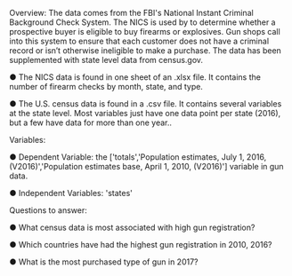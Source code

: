 Overview: The data comes from the FBI's National Instant Criminal Background Check System. The NICS is used by to determine whether a prospective buyer is eligible to buy firearms or explosives. Gun shops call into this system to ensure that each customer does not have a criminal record or isn’t otherwise ineligible to make a purchase. The data has been supplemented with state level data from census.gov.

● The NICS data is found in one sheet of an .xlsx file. It contains the number of firearm checks by month, state, and type.

● The U.S. census data is found in a .csv file. It contains several variables at the state level. Most variables just have one data point per state (2016), but a few have data for more than one year..


Variables:

● Dependent Variable: the ['totals','Population estimates, July 1, 2016, (V2016)','Population estimates base, April 1, 2010, (V2016)'] variable in gun data.

● Independent Variables: 'states'


Questions to answer:

● What census data is most associated with high gun registration?

● Which countries have had the highest gun registration in 2010, 2016?

● What is the most purchased type of gun in 2017?
